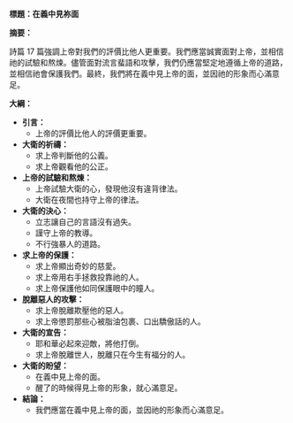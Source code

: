**標題：在義中見祢面**

**摘要：**

詩篇 17 篇強調上帝對我們的評價比他人更重要。我們應當誠實面對上帝，並相信祂的試驗和熬煉。儘管面對流言蜚語和攻擊，我們仍應當堅定地遵循上帝的道路，並相信祂會保護我們。最終，我們將在義中見上帝的面，並因祂的形象而心滿意足。

**大綱：**

* **引言：**
    * 上帝的評價比他人的評價更重要。
* **大衛的祈禱：**
    * 求上帝判斷他的公義。
    * 求上帝觀看他的公正。
* **上帝的試驗和熬煉：**
    * 上帝試驗大衛的心，發現他沒有違背律法。
    * 大衛在夜間也持守上帝的律法。
* **大衛的決心：**
    * 立志讓自己的言語沒有過失。
    * 謹守上帝的教導。
    * 不行強暴人的道路。
* **求上帝的保護：**
    * 求上帝顯出奇妙的慈愛。
    * 求上帝用右手拯救投靠祂的人。
    * 求上帝保護他如同保護眼中的瞳人。
* **脫離惡人的攻擊：**
    * 求上帝脫離欺壓他的惡人。
    * 求上帝懲罰那些心被脂油包裹、口出驕傲話的人。
* **大衛的宣告：**
    * 耶和華必起來迎敵，將他打倒。
    * 求上帝脫離世人，脫離只在今生有福分的人。
* **大衛的盼望：**
    * 在義中見上帝的面。
    * 醒了的時候得見上帝的形象，就心滿意足。
* **結論：**
    * 我們應當在義中見上帝的面，並因祂的形象而心滿意足。